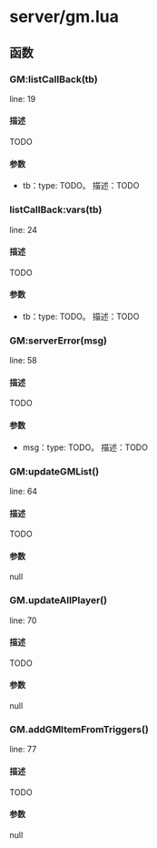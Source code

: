 # server/gm.lua

## 函数

### GM:listCallBack(**tb**)

line: 19

#### 描述

TODO

#### 参数

- tb：type: TODO。
描述：TODO

### listCallBack:vars(**tb**)

line: 24

#### 描述

TODO

#### 参数

- tb：type: TODO。
描述：TODO

### GM:serverError(**msg**)

line: 58

#### 描述

TODO

#### 参数

- msg：type: TODO。
描述：TODO

### GM:updateGMList()

line: 64

#### 描述

TODO

#### 参数

null

### GM.updateAllPlayer()

line: 70

#### 描述

TODO

#### 参数

null

### GM.addGMItemFromTriggers()

line: 77

#### 描述

TODO

#### 参数

null

